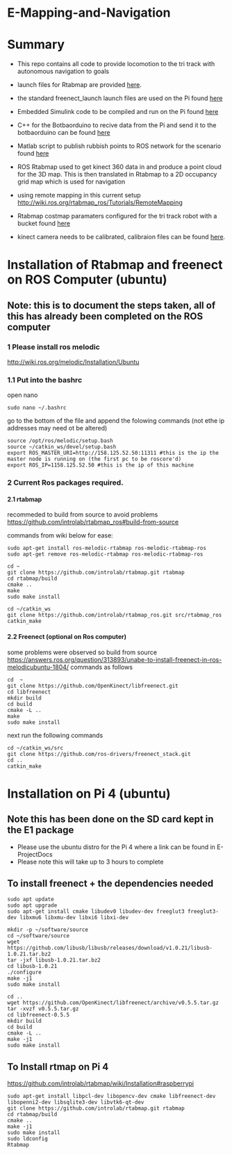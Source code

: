 # E-Mapping-and-Navigation

# Summary

- This repo contains all code to provide locomotion to the tri track with autonomous navigation to goals

- launch files for Rtabmap are provided [here](/Launch).
- the standard freenect_launch launch files are used on the Pi found [here](https://github.com/ros-drivers/freenect_stack/blob/master/freenect_launch/launch/freenect.launch)
- Embedded Simulink code to be compiled and run on the Pi found [here](/RaspberryPi)
- C++ for the Botbaorduino to recive data from the Pi and send it to the botbaorduino can be found [here](/Arduino_SPI)
- Matlab script to publish rubbish points to ROS network for the scenario found [here](/RubbishPointsPubisher)

- ROS Rtabmap used to get kinect 360 data in and produce a point cloud for the 3D map. This is then translated in Rtabmap to a 2D occupancy grid map which is used for navigation
- using remote mapping in this current setup http://wiki.ros.org/rtabmap_ros/Tutorials/RemoteMapping
- Rtabmap costmap paramaters configured for the tri track robot with a bucket found [here](/Costmap%20Params)
- kinect camera needs to be calibrated, calibraion files can be found [here](/CameraCals).

# Installation of Rtabmap and freenect on ROS Computer (ubuntu)
## Note: this is to document the steps taken, all of this has already been completed on the ROS computer

### 1 Please install ros melodic 
http://wiki.ros.org/melodic/Installation/Ubuntu

### 1.1 Put into the bashrc
open nano
``` 
sudo nano ~/.bashrc
```
go to the bottom of the file and append the folowing commands (not ethe ip addresses may need ot be altered)
```
source /opt/ros/melodic/setup.bash
source ~/catkin_ws/devel/setup.bash
export ROS_MASTER_URI=http://158.125.52.50:11311 #this is the ip the master node is running on (the first pc to be roscore'd)
export ROS_IP=1158.125.52.50 #this is the ip of this machine
```

### 2 Current Ros packages required.
#### 2.1 rtabmap
recommeded to build from source to avoid problems https://github.com/introlab/rtabmap_ros#build-from-source

commands from wiki below for ease:
```
sudo apt-get install ros-melodic-rtabmap ros-melodic-rtabmap-ros
sudo apt-get remove ros-melodic-rtabmap ros-melodic-rtabmap-ros

cd ~
git clone https://github.com/introlab/rtabmap.git rtabmap
cd rtabmap/build
cmake ..
make
sudo make install

cd ~/catkin_ws
git clone https://github.com/introlab/rtabmap_ros.git src/rtabmap_ros
catkin_make
```
#### 2.2 Freenect (optional on Ros computer)
some problems were observed so build from source 
https://answers.ros.org/question/313893/unabe-to-install-freenect-in-ros-melodicubuntu-1804/
commands as follows
```
cd  ~    
git clone https://github.com/OpenKinect/libfreenect.git    
cd libfreenect    
mkdir build   
cd build    
cmake -L ..    
make
sudo make install
```
next run the following commands

```
cd ~/catkin_ws/src
git clone https://github.com/ros-drivers/freenect_stack.git
cd ..
catkin_make
```

# Installation on Pi 4 (ubuntu)
## Note this has been done on the SD card kept in the E1 package

- Please use the ubuntu distro for the Pi 4 where a link can be found in E-ProjectDocs
- Please note this will take up to 3 hours to complete

## To install freenect + the dependencies needed 
```
sudo apt update
sudo apt upgrade
sudo apt-get install cmake libudev0 libudev-dev freeglut3 freeglut3-dev libxmu6 libxmu-dev libxi6 libxi-dev
```
```
mkdir -p ~/software/source
cd ~/software/source
wget https://github.com/libusb/libusb/releases/download/v1.0.21/libusb-1.0.21.tar.bz2
tar -jxf libusb-1.0.21.tar.bz2
cd libusb-1.0.21
./configure
make -j1
sudo make install
```
```
cd ..
wget https://github.com/OpenKinect/libfreenect/archive/v0.5.5.tar.gz
tar -xvzf v0.5.5.tar.gz
cd libfreenect-0.5.5
mkdir build
cd build
cmake -L ..
make -j1
sudo make install
```

## To Install rtmap on Pi 4

https://github.com/introlab/rtabmap/wiki/Installation#raspberrypi
```
sudo apt-get install libpcl-dev libopencv-dev cmake libfreenect-dev libopenni2-dev libsqlite3-dev libvtk6-qt-dev
git clone https://github.com/introlab/rtabmap.git rtabmap
cd rtabmap/build
cmake ..
make -j1
sudo make install
sudo ldconfig
Rtabmap

```



